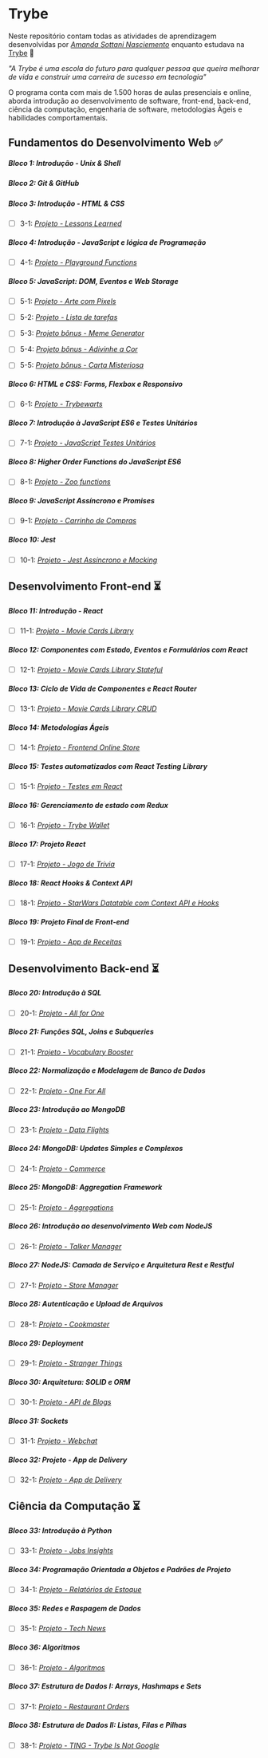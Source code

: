 # Trybe

Neste repositório contam todas as atividades de aprendizagem desenvolvidas por _[Amanda Sottani Nasciemento](www.linkedin.com/in/amandasottani)_ enquanto estudava na [Trybe](https://www.betrybe.com/) :rocket:

_"A Trybe é uma escola do futuro para qualquer pessoa que queira melhorar de vida e construir uma carreira de sucesso em tecnologia"_

O programa conta com mais de 1.500 horas de aulas presenciais e online, aborda introdução ao desenvolvimento de software, front-end, back-end, ciência da computação, engenharia de software, metodologias Ãgeis e habilidades comportamentais.

## Fundamentos do Desenvolvimento Web :white_check_mark:

##### Bloco 1: Introdução - Unix & Shell

##### Bloco 2: Git & GitHub

##### Bloco 3: Introdução - HTML & CSS

- [ ] 3-1: _[Projeto - Lessons Learned]()_

##### Bloco 4: Introdução - JavaScript e lógica de Programação

- [ ] 4-1: _[Projeto - Playground Functions]()_

##### Bloco 5: JavaScript: DOM, Eventos e Web Storage

- [ ] 5-1: _[Projeto - Arte com Pixels]()_

- [ ] 5-2: _[Projeto - Lista de tarefas]()_

- [ ] 5-3: _[Projeto bônus - Meme Generator]()_

- [ ] 5-4: _[Projeto bônus - Adivinhe a Cor]()_

- [ ] 5-5: _[Projeto bônus - Carta Misteriosa]()_

##### Bloco 6: HTML e CSS: Forms, Flexbox e Responsivo

- [ ] 6-1: _[Projeto - Trybewarts]()_

##### Bloco 7:  Introdução à JavaScript ES6 e Testes Unitários

- [ ] 7-1: _[Projeto - JavaScript Testes Unitários]()_

##### Bloco 8: Higher Order Functions do JavaScript ES6

- [ ] 8-1: _[Projeto - Zoo functions]()_

##### Bloco 9: JavaScript Assíncrono e Promises

- [ ] 9-1: _[Projeto - Carrinho de Compras]()_

##### Bloco 10: Jest

- [ ] 10-1: _[Projeto - Jest Assíncrono e Mocking]()_

## Desenvolvimento Front-end :hourglass_flowing_sand:

##### Bloco 11: Introdução - React

- [ ] 11-1: _[Projeto - Movie Cards Library]()_

##### Bloco 12: Componentes com Estado, Eventos e Formulários com React

- [ ] 12-1: _[Projeto - Movie Cards Library Stateful]()_

##### Bloco 13: Ciclo de Vida de Componentes e React Router

- [ ] 13-1: _[Projeto - Movie Cards Library CRUD]()_

##### Bloco 14: Metodologias Ágeis

- [ ] 14-1: _[Projeto - Frontend Online Store]()_

##### Bloco 15: Testes automatizados com React Testing Library

- [ ] 15-1: _[Projeto - Testes em React]()_

##### Bloco 16: Gerenciamento de estado com Redux

- [ ] 16-1: _[Projeto - Trybe Wallet]()_

##### Bloco 17: Projeto React

- [ ] 17-1: _[Projeto - Jogo de Trivia]()_

##### Bloco 18: React Hooks & Context API

- [ ] 18-1: _[Projeto - StarWars Datatable com Context API e Hooks]()_

##### Bloco 19: Projeto Final de Front-end

- [ ] 19-1: _[Projeto - App de Receitas]()_

## Desenvolvimento Back-end :hourglass_flowing_sand:

##### Bloco 20: Introdução à SQL

- [ ] 20-1: _[Projeto - All for One]()_

##### Bloco 21: Funções SQL, Joins e Subqueries

- [ ] 21-1: _[Projeto - Vocabulary Booster]()_

##### Bloco 22:  Normalização e Modelagem de Banco de Dados

- [ ] 22-1: _[Projeto - One For All]()_

##### Bloco 23: Introdução ao MongoDB

- [ ] 23-1: _[Projeto - Data Flights]()_

##### Bloco 24:  MongoDB: Updates Simples e Complexos

- [ ] 24-1: _[Projeto - Commerce]()_

##### Bloco 25: MongoDB: Aggregation Framework

- [ ] 25-1: _[Projeto - Aggregations]()_

##### Bloco 26: Introdução ao desenvolvimento Web com NodeJS

- [ ] 26-1: _[Projeto - Talker Manager]()_

##### Bloco 27:  NodeJS: Camada de Serviço e Arquitetura Rest e Restful

- [ ] 27-1: _[Projeto - Store Manager]()_

##### Bloco 28:  Autenticação e Upload de Arquivos

- [ ] 28-1: _[Projeto - Cookmaster ]()_

##### Bloco 29:  Deployment

- [ ] 29-1: _[Projeto - Stranger Things]()_

##### Bloco 30: Arquitetura: SOLID e ORM

- [ ] 30-1: _[Projeto - API de Blogs]()_

##### Bloco 31: Sockets

- [ ] 31-1: _[Projeto - Webchat]()_

##### Bloco 32: Projeto - App de Delivery

- [ ] 32-1: _[Projeto - App de Delivery]()_


## Ciência da Computação :hourglass_flowing_sand:

##### Bloco 33: Introdução à Python

- [ ] 33-1: _[Projeto - Jobs Insights]()_

##### Bloco 34: Programação Orientada a Objetos e Padrões de Projeto

- [ ] 34-1: _[Projeto - Relatórios de Estoque]()_

##### Bloco 35: Redes e Raspagem de Dados

- [ ] 35-1: _[Projeto - Tech News]()_

##### Bloco 36: Algoritmos

- [ ] 36-1: _[Projeto - Algoritmos]()_

##### Bloco 37: Estrutura de Dados I: Arrays, Hashmaps e Sets 

- [ ] 37-1: _[Projeto - Restaurant Orders]()_

##### Bloco 38: Estrutura de Dados II: Listas, Filas e Pilhas

- [ ] 38-1: _[Projeto - TING - Trybe Is Not Google]()_



